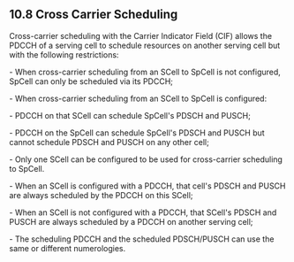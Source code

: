## 10.8 Cross Carrier Scheduling

Cross-carrier scheduling with the Carrier Indicator Field (CIF) allows
the PDCCH of a serving cell to schedule resources on another serving
cell but with the following restrictions:

\- When cross-carrier scheduling from an SCell to SpCell is not
configured, SpCell can only be scheduled via its PDCCH;

\- When cross-carrier scheduling from an SCell to SpCell is configured:

\- PDCCH on that SCell can schedule SpCell\'s PDSCH and PUSCH;

\- PDCCH on the SpCell can schedule SpCell\'s PDSCH and PUSCH but cannot
schedule PDSCH and PUSCH on any other cell;

\- Only one SCell can be configured to be used for cross-carrier
scheduling to SpCell.

\- When an SCell is configured with a PDCCH, that cell\'s PDSCH and
PUSCH are always scheduled by the PDCCH on this SCell;

\- When an SCell is not configured with a PDCCH, that SCell\'s PDSCH and
PUSCH are always scheduled by a PDCCH on another serving cell;

\- The scheduling PDCCH and the scheduled PDSCH/PUSCH can use the same
or different numerologies.